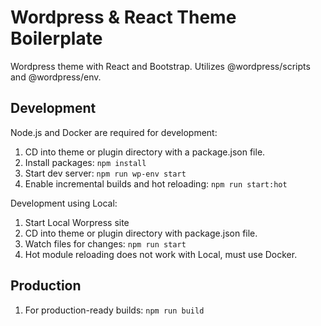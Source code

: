# Wordpress & React Theme Boilerplate

Wordpress theme with React and Bootstrap. Utilizes @wordpress/scripts and @wordpress/env.

## Development

Node.js and Docker are required for development:

1. CD into theme or plugin directory with a package.json file.
1. Install packages: `npm install`
1. Start dev server: `npm run wp-env start`
1. Enable incremental builds and hot reloading: `npm run start:hot`

Development using Local:

1. Start Local Worpress site
1. CD into theme or plugin directory with package.json file.
1. Watch files for changes: `npm run start`
1. Hot module reloading does not work with Local, must use Docker.

## Production

1. For production-ready builds: `npm run build`
